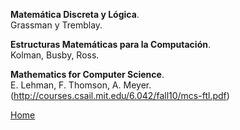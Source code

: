 **Matemática Discreta y Lógica**.  
Grassman y Tremblay.

**Estructuras Matemáticas para la Computación**.  
Kolman, Busby, Ross.

**Mathematics for Computer Science**.  
E. Lehman, F. Thomson, A. Meyer.  
(http://courses.csail.mit.edu/6.042/fall10/mcs-ftl.pdf)

[Home](index.html)
